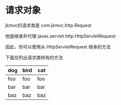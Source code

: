 # 请求对象

jkmvc的请求类是 com.jkmvc.http.Request

他是继承并代理 javax.servlet.http.HttpServletRequest

因此，你可以使用从 HttpServletRequest 继承的方法

下面仅列出请求类特有的方法

dog | bird | cat
----|------|----
foo | foo  | foo
bar | bar  | bar
baz | baz  | baz
